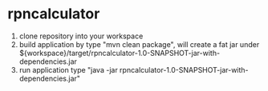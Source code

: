 # rpncalculator

1. clone repository into your workspace
2. build application by type "mvn clean package", will create a fat jar under ${workspace}/target/rpncalculator-1.0-SNAPSHOT-jar-with-dependencies.jar
3. run application
   type "java -jar rpncalculator-1.0-SNAPSHOT-jar-with-dependencies.jar"
   


 
